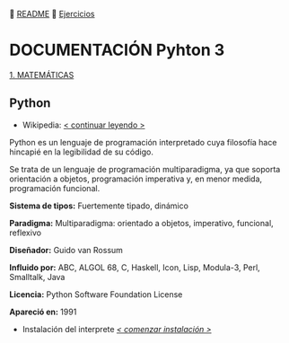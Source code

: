 :page_with_curl: [README](../README.md)  :pencil: [Ejercicios](/tests/indicetests.md)


# DOCUMENTACIÓN Pyhton 3

[1. MATEMÁTICAS](/documentation/mat.md)

## Python

+ Wikipedia: [< continuar leyendo >](https://es.wikipedia.org/wiki/Python)

Python es un lenguaje de programación interpretado cuya filosofía hace hincapié en la legibilidad de su código.
 
Se trata de un lenguaje de programación multiparadigma, ya que soporta orientación a objetos, programación imperativa y, en menor medida, programación funcional.

**Sistema de tipos:** Fuertemente tipado, dinámico

**Paradigma:** Multiparadigma: orientado a objetos, imperativo, funcional, reflexivo

**Diseñador:** Guido van Rossum

**Influido por:** ABC, ALGOL 68, C, Haskell, Icon, Lisp, Modula-3, Perl, Smalltalk, Java

**Licencia:** Python Software Foundation License

**Apareció en:** 1991

+ Instalación del interprete _[< comenzar instalación >](https://www.python.org/downloads/)_

